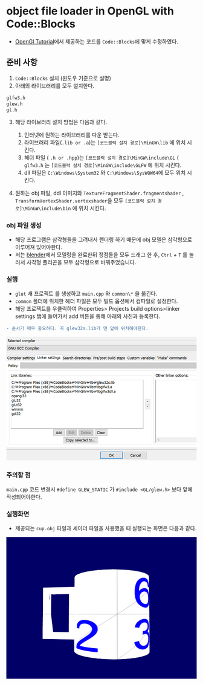 # object file loader in OpenGL with Code::Blocks

- [OpenGl Tutorial](http://www.opengl-tutorial.org/kr/beginners-tutorials/tutorial-7-model-loading/)에서 제공하는 코드를 ``Code::Blocks``에 맞게 수정하였다.

## 준비 사항

1. ``Code::Blocks`` 설치 (윈도우 기준으로 설명)
2. 아래의 라이브러리를 모두 설치한다.

```
glfw3.h
glew.h
gl.h
```

3. 해당 라이브러리 설치 방법은 다음과 같다.
    1. 인터넷에 원하는 라이브러리를 다운 받는다.
    2. 라이브러리 파일(``.lib or .a``)는 ``[코드블럭 설치 경로]\MinGW\lib`` 에 위치 시킨다.
    3. 헤더 파일 ( ``.h or .hpp``)는 ``[코드블럭 설치 경로]\MinGW\include\GL`` ( ``glfw3.h`` 는 ``[코드블럭 설치 경로]\MinGW\include\GLFW`` 에 위치 시킨다.
    4. dll 파일은 ``C:\Windows\System32`` 와 ``C:\Windows\SysWOW64``에 모두 위치 시킨다.

4. 원하는 obj 파일, ddl 이미지와 ``TextureFragmentShader.fragmentshader`` , ``TransformVertexShader.vertexshader``을 모두 ``[코드블럭 설치 경로]\MinGW\include\bin`` 에 위치 시킨다.

### obj 파일 생성

- 해당 프로그램은 삼각형들을 그려내서 렌더링 하기 때문에 obj 모델은 삼각형으로 이루어져 있어야한다.
- 저는 [blender](https://www.blender.org/)에서 모델링을 완료한뒤 정점들을 모두 드래그 한 후, ``Ctrl`` + ``T`` 를 눌러서 사각형 폴리곤을 모두 삼각형으로 바꿔주었습니다.

### 실행

- ``glut`` 새 프로젝트 를 생성하고 ``main.cpp`` 와 ``common\*`` 을 옮긴다.
- ``common`` 폴더에 위치한 헤더 파일은 모두 빌드 옵션에서 컴파일로 설정한다.
- 해당 프로젝트를 우클릭하여 Properties> Projects build options>linker settings 탭에 들어가서 add 버튼을 통해 아래의 사진과 등록한다. 

```diff
- 순서가 매우 중요하다. 꼭 glew32s.lib가 맨 앞에 위치해야한다.
```

<img src="./how_to_link.png" width="600">

### 주의할 점

``main.cpp`` 코드 변경시 ``#define GLEW_STATIC`` 가 ``#include <GL/glew.h>`` 보다 앞에 작성되어야한다.


### 실행화면

- 제공되는 ``cup.obj`` 파일과 셰이더 파일을 사용했을 때 실행되는 화면은 다음과 같다.

<img src="./cup.png" width="600">


